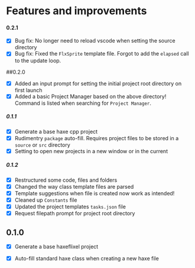 # Features and improvements


#### 0.2.1
- [x] Bug fix: No longer need to reload vscode when setting the source directory
- [x] Bug fix: Fixed the `FlxSprite` template file. Forgot to add the `elapsed` call to the update loop.

##0.2.0

- [x] Added an input prompt for setting the initial project root directory on first launch
- [x] Added a basic Project Manager based on the above directory! Command is listed when searching for `Project Manager`.

##### 0.1.1
- [x] Generate a base haxe cpp project
- [x] Rudimentry `package` auto-fill. Requires project files to be stored in a `source` or `src` directory
- [x] Setting to open new projects in a new window or in the current 

##### 0.1.2
- [x] Restructured some code, files and folders
- [x] Changed the way class template files are parsed
- [x] Template suggestions when file is created now work as intended!
- [x] Cleaned up `Constants` file
- [x] Updated the project templates `tasks.json` file
- [x] Request filepath prompt for project root directory

## 0.1.0

- [x] Generate a base haxeflixel project
- [x] Auto-fill standard haxe class when creating a new haxe file

